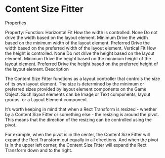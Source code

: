 # Content Size Fitter

Properties


Property:	Function:
Horizontal Fit	How the width is controlled.
        None	Do not drive the width based on the layout element.
        Minimum	Drive the width based on the minimum width of the layout element.
        Preferred	Drive the width based on the preferred width of the layout element.
Vertical Fit	How the height is controlled.
        None	Do not drive the height based on the layout element.
        Minimum	Drive the height based on the minimum height of the layout element.
        Preferred	Drive the height based on the preferred height of the layout element.
Description

The Content Size Fitter functions as a layout controller that controls the size of its own layout element. The size is determined by the minimum or preferred sizes provided by layout element components on the Game Object. Such layout elements can be Image or Text components, layout groups, or a Layout Element component.

It’s worth keeping in mind that when a Rect Transform is resized - whether by a Content Size Fitter or something else - the resizing is around the pivot. This means that the direction of the resizing can be controlled using the pivot.

For example, when the pivot is in the center, the Content Size Fitter will expand the Rect Transform out equally in all directions. And when the pivot is in the upper left corner, the Content Size Fitter will expand the Rect Transform down and to the right.

